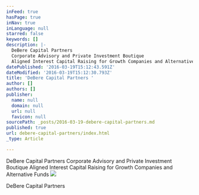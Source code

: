 ```yaml
---
inFeed: true
hasPage: true
inNav: true
inLanguage: null
starred: false
keywords: []
description: |-
  DeBere Capital Partners
  Corporate Advisory and Private Investment Boutique
  Aligned Interest Capital Raising for Growth Companies and Alternative Funds
datePublished: '2016-03-19T15:12:43.591Z'
dateModified: '2016-03-19T15:12:30.793Z'
title: 'DeBere Capital Partners '
author: []
authors: []
publisher:
  name: null
  domain: null
  url: null
  favicon: null
sourcePath: _posts/2016-03-19-debere-capital-partners.md
published: true
url: debere-capital-partners/index.html
_type: Article

---
```

DeBere Capital Partners
Corporate Advisory and Private Investment Boutique
Aligned Interest Capital Raising for Growth Companies and Alternative Funds
![](https://the-grid-user-content.s3-us-west-2.amazonaws.com/c15c8206-7a06-4f85-a5f4-23d96ca36c19.jpg)

DeBere Capital Partners